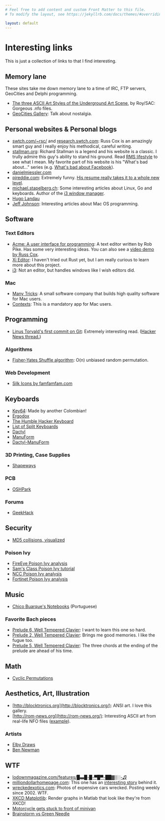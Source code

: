 ```yaml
---
# Feel free to add content and custom Front Matter to this file.
# To modify the layout, see https://jekyllrb.com/docs/themes/#overriding-theme-defaults

layout: default
---
```


# Interesting links

This is just a collection of links to that I find interesting.

## Memory lane

These sites take me down memory lane to a time of IRC, FTP servers, GeoCities and Delphi programming.

* [The three ASCII Art Styles of the Underground Art Scene](http://www.roysac.com/roy-sac_styles_of_underground_text_art.html), by Roy/SAC: Gorgeous .nfo files.
* [GeoCities Gallery](https://geocities.restorativland.org/): Talk about nostalgia.

## Personal websites & Personal blogs

* [swtch.com/~rsc/](https://swtch.com/~rsc/) and [research.swtch.com](https://research.swtch.com): Russ Cox is an amazingly smart guy and I really enjoy his methodical, careful writing.
* [stallman.org](https://stallman.org/): Richard Stallman is a legend and his website is a classic. I trully admire this guy's ability to stand his ground. Read [RMS lifestyle](https://stallman.org/rms-lifestyle.html) to see what I mean.  My favorite part of his website is his "What's bad about..." series (e.g. [What's bad about Facebook](https://stallman.org/facebook.html)).
* [danielmiessler.com](https://danielmiessler.com/)
* [pjreddie.com](https://pjreddie.com/): Extremely funny. [His resume really takes it to a whole new level](https://pjreddie.com/static/Redmon%20Resume.pdf).
* [michael.stapelberg.ch](https://michael.stapelberg.ch/): Some interesting articles about Linux, Go and keyboards. Author of the [i3 window manager](https://i3wm.org/).
* [Hugo Landau](https://www.devever.net/~hl/)
* [Jeff Johnson](https://lapcatsoftware.com/articles/): Interesting articles about Mac OS programming.

## Software

### Text Editors
* [Acme: A user interface for programming](https://research.swtch.com/acme.pdf): A text editor written by Rob Pike. Has some very interesting ideas. You can also see a [video demo by Russ Cox](https://www.youtube.com/watch?v=dP1xVpMPn8M&t=526s).
* [Xi Editor](https://github.com/xi-editor/xi-editor): I haven't tried out Rust yet, but I am really curious to learn more about this project.
* [i3](https://i3wm.org/): Not an editor, but handles windows like I wish editors did.

### Mac
* [Many Tricks](https://manytricks.com/): A small software company that builds high quality software for Mac users.
* [Contexts](https://contexts.co/): This is a mandatory app for Mac users.


## Programming

* [Linus Torvald's first commit on Git](https://git.kernel.org/pub/scm/git/git.git/commit/?id=e83c5163316f89bfbde7d9ab23ca2e25604af290): Extremely interesting read. ([Hacker News thread.](https://news.ycombinator.com/item?id=8650483))


### Algorithms
* [Fisher-Yates Shuffle algorithm](https://en.wikipedia.org/wiki/Fisher%E2%80%93Yates_shuffle): O(n) unbiased random permutation.

### Web Development
* [Silk Icons by famfamfam.com](http://famfamfam.com/lab/icons/silk/)

## Keyboards

* [Key64](https://www.key64.org/): Made by another Colombian!
* [Ergodox](https://www.ergodox.io/)
* [The Humble Hacker Keyboard](http://www.humblehacker.com/keyboard/)
* [List of Split Keyboards](https://github.com/diimdeep/awesome-split-keyboards)
* [Dactyl](https://github.com/adereth/dactyl-keyboard)
* [ManuForm](https://geekhack.org/index.php?topic=46015.0)
* [Dactyl-ManuForm](https://github.com/tshort/dactyl-keyboard)

### 3D Printing, Case Supplies

* [Shapeways](https://www.shapeways.com/)

### PCB

* [OSHPark](https://oshpark.com/)

### Forums

* [GeekHack](http://geekhack.org/)

## Security

* [MD5 collisions, visualized](https://www.links.org/?p=6)

### Poison Ivy
* [FireEye Poison Ivy analysis](https://www.fireeye.com/content/dam/fireeye-www/global/en/current-threats/pdfs/rpt-poison-ivy.pdf)
* [Sam's Class Poison Ivy tutorial](https://samsclass.info/123/proj10/p11-PI.htm)
* [NCC Poison Ivy analysis](https://www.nccgroup.com/uk/about-us/newsroom-and-events/blogs/2017/august/analysing-a-recent-poison-ivy-sample/)
* [Fortinet Poison Ivy analysis](https://www.fortinet.com/blog/threat-research/deep-analysis-of-new-poison-ivy-variant)

## Music

* [Chico Buarque's Notebooks](http://www.jobim.org/chico/handle/2010.2/1843) (Portuguese)

### Favorite Bach pieces

* [Prelude 6, Well Tempered Clavier](https://www.youtube.com/watch?v=PIS76X17Mf8): I want to learn this one so hard.
* [Prelude 2, Well Tempered Clavier](https://www.youtube.com/watch?v=HB8-w5CvMls): Brings me good memories. I like the fugue too.
* [Prelude 5, Well Tempered Clavier](https://www.youtube.com/watch?v=vHi3_k4XOrA): The three chords at the ending of the prelude are ahead of his time.

## Math

* [Cyclic Permutations](https://en.wikipedia.org/wiki/Cyclic_permutation)

## Aesthetics, Art, Illustration
* [http://blocktronics.org](http://blocktronics.org/): ANSI art. I love this gallery.
* [http://rom-news.org](http://rom-news.org/): Interesting ASCII art from real-life NFO files ([example](http://rom-news.org/gba/nfo/Pnb_Chizz-GBa_(GuiltyByassociation)-SINGLE-WEB-2017-ENRAGED)).

### Artists
* [Elby Draws](https://linktr.ee/elby.draws)
* [Ben Newman](https://bennewmanart.bigcartel.com/)

## WTF
* [lodownmagazine.com/features/█▬█-█-▀█▀-██▓▒░-♫](http://lodownmagazine.com/features/%E2%96%88%E2%96%AC%E2%96%88-%E2%96%88-%E2%96%80%E2%96%88%E2%96%80-%E2%96%88%E2%96%88%E2%96%93%E2%96%92%E2%96%91-%E2%99%AB)
* [milliondollarhomepage.com](http://www.milliondollarhomepage.com/): This one has an [interesting story](https://en.wikipedia.org/wiki/The_Million_Dollar_Homepage) behind it.
* [wreckedexotics.com](http://www.wreckedexotics.com/): Photos of expensive cars wrecked. Posting weekly since 2002. WTF.
* [XKCD Matplotlib](https://matplotlib.org/3.2.1/gallery/showcase/xkcd.html): Render graphs in Matlab that look like they're from XKCD!
* [Motorcycle gets stuck to front of minivan](https://abc7.com/caught-on-camera-motorcycle-stuck-to-front-of-minivan-in-corona/6257266/)
* [Brainstorm vs Green Needle](https://www.youtube.com/watch?v=1okD66RmktA)
